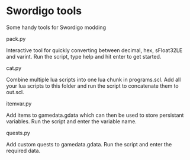 # Swordigo tools

Some handy tools for Swordigo modding

pack.py

Interactive tool for quickly converting between decimal, hex, sFloat32LE and varint.
Run the script, type help and hit enter to get started.

cat.py

Combine multiple lua scripts into one lua chunk in programs.scl.
Add all your lua scripts to this folder and run the script to concatenate them to out.scl.

itemvar.py

Add items to gamedata.gdata which can then be used to store persistant variables.
Run the script and enter the variable name.

quests.py

Add custom quests to gamedata.gdata.
Run the script and enter the required data.
